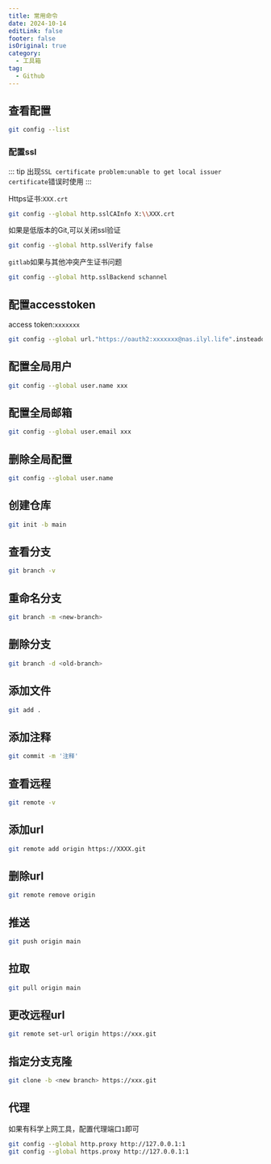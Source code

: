 ```yaml
---
title: 常用命令
date: 2024-10-14
editLink: false
footer: false
isOriginal: true
category:
  - 工具箱
tag:
  - Github
---
```


## 查看配置

```bash
git config --list
```

### 配置ssl

::: tip
出现`SSL certificate problem:unable to get local issuer certificate`错误时使用
:::

Https证书:`XXX.crt`

```bash
git config --global http.sslCAInfo X:\\XXX.crt
```

如果是低版本的Git,可以关闭ssl验证

```bash
git config --global http.sslVerify false
```

`gitlab`如果与其他冲突产生证书问题

```bash
git config --global http.sslBackend schannel
```

## 配置accesstoken

access token:`xxxxxxx`

```bash
git config --global url."https://oauth2:xxxxxxx@nas.ilyl.life".insteadof "https://nas.ilyl.life"
```

## 配置全局用户

```bash
git config --global user.name xxx
```

## 配置全局邮箱

```bash
git config --global user.email xxx
```

## 删除全局配置

```bash
git config --global user.name
```

## 创建仓库

```bash
git init -b main
```

## 查看分支

```bash
git branch -v
```

## 重命名分支

```bash
git branch -m <new-branch>
```

## 删除分支

```bash
git branch -d <old-branch>
```

## 添加文件

```bash
git add .
```

## 添加注释

```bash
git commit -m '注释'
```

## 查看远程

```bash
git remote -v
```

## 添加url

```bash
git remote add origin https://XXXX.git
```

## 删除url

```bash
git remote remove origin
```

## 推送

```bash
git push origin main
```

## 拉取

```bash
git pull origin main
```

## 更改远程url

```bash
git remote set-url origin https://xxx.git
```

## 指定分支克隆

```bash
git clone -b <new branch> https://xxx.git
```

## 代理

如果有科学上网工具，配置代理端口`1`即可

```bash
git config --global http.proxy http://127.0.0.1:1
git config --global https.proxy http://127.0.0.1:1
```